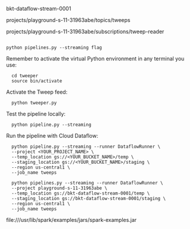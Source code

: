 

bkt-dataflow-stream-0001

projects/playground-s-11-31963abe/topics/tweeps

projects/playground-s-11-31963abe/subscriptions/tweep-reader

```

python pipelines.py --streaming flag
```


Remember to activate the virtual Python environment in any terminal you use:
```
  cd tweeper
  source bin/activate
```
Activate the Tweep feed:
```
  python tweeper.py
```
Test the pipeline locally:
```
  python pipeline.py --streaming
```

Run the pipeline with Cloud Dataflow:
```
  python pipeline.py --streaming --runner DataflowRunner \
  --project <YOUR_PROJECT_NAME> \
  --temp_location gs://<YOUR_BUCKET_NAME>/temp \
  --staging_location gs://<YOUR_BUCKET_NAME>/staging \
  --region us-central1 \
  --job_name tweeps

  python pipelines.py --streaming --runner DataflowRunner \
  --project playground-s-11-31963abe \
  --temp_location gs://bkt-dataflow-stream-0001/temp \
  --staging_location gs://bkt-dataflow-stream-0001/staging \
  --region us-central1 \
  --job_name tweeps  
```

file:///usr/lib/spark/examples/jars/spark-examples.jar




